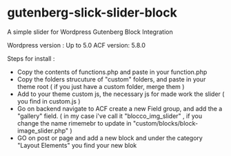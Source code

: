 # gutenberg-slick-slider-block
A simple slider for Wordpress Gutenberg Block Integration

Wordpress version : Up to 5.0
ACF version: 5.8.0

Steps for install :

- Copy the contents of functions.php and paste in your function.php
- Copy the folders strucuture of "custom" folders, and paste in your theme root ( if you just have a custom folder, merge them )
- Add to your theme custom js, the necessary js for made work the slider ( you find in custom.js )
- Go on backend navigate to ACF create a new Field group, and add the a "gallery" field. ( in my case i've call it "blocco_img_slider" , if you change the name rimemebr to update in "custom/blocks/block-image_slider.php" )
- GO on post or page and add a new block and under the category "Layout Elements" you find your new blok
